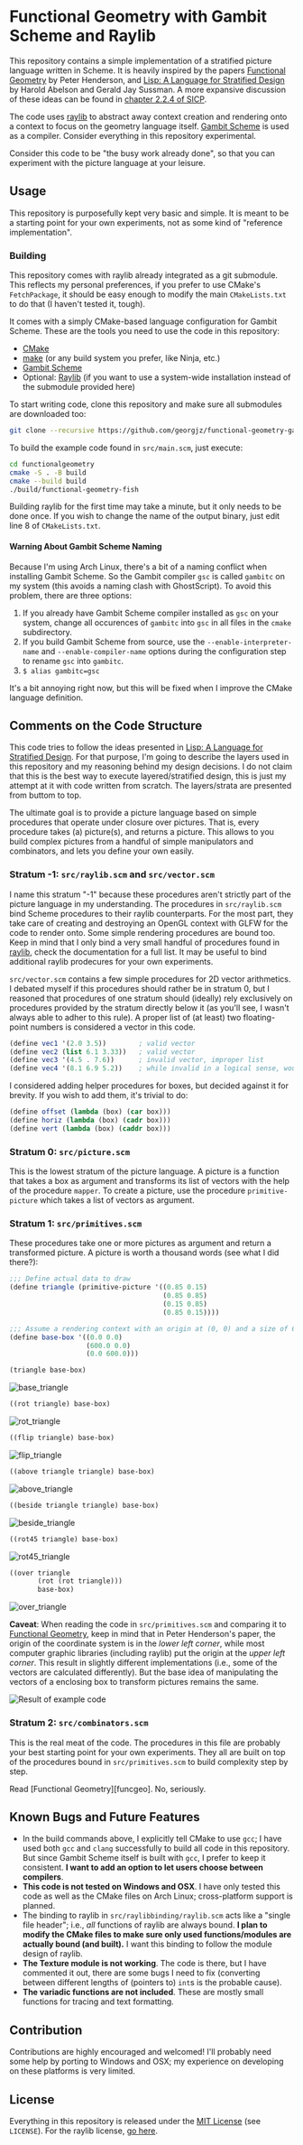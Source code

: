 # Functional Geometry with Gambit Scheme and Raylib

This repository contains a simple implementation of a stratified picture language written in Scheme. It is heavily inspired by the papers [Functional Geometry][funcgem] by Peter Henderson, and [Lisp: A Language for Stratified Design][lisp] by Harold Abelson and Gerald Jay Sussman. A more expansive discussion of these ideas can be found in [chapter 2.2.4 of SICP][sicp].

The code uses [raylib][1] to abstract away context creation and rendering onto a context to focus on the geometry language itself. [Gambit Scheme][2] is used as a compiler. Consider everything in this repository experimental.

Consider this code to be "the busy work already done", so that you can experiment with the picture language at your leisure.

## Usage

This repository is purposefully kept very basic and simple. It is meant to be a starting point for your own experiments, not as some kind of "reference implementation".

### Building

This repository comes with raylib already integrated as a git submodule. This reflects my personal preferences, if you prefer to use CMake's `FetchPackage`, it should be easy enough to modify the main `CMakeLists.txt` to do that (I haven't tested it, tough).

It comes with a simply CMake-based language configuration for Gambit Scheme. These are the tools you need to use the code in this repository:

* [CMake][3]
* [make][4] (or any build system you prefer, like Ninja, etc.)
* [Gambit Scheme][2]
* Optional: [Raylib][1] (if you want to use a system-wide installation instead of the submodule provided here)

To start writing code, clone this repository and make sure all submodules are downloaded too:

```bash
git clone --recursive https://github.com/georgjz/functional-geometry-gambit-scheme.git functionalgeometry
```

To build the example code found in `src/main.scm`, just execute:

```bash
cd functionalgeometry
cmake -S . -B build
cmake --build build
./build/functional-geometry-fish
```

Building raylib for the first time may take a minute, but it only needs to be done once. If you wish to change the name of the output binary, just edit line 8 of `CMakeLists.txt`.

#### Warning About Gambit Scheme Naming

Because I'm using Arch Linux, there's a bit of a naming conflict when installing Gambit Scheme. So the Gambit compiler `gsc` is called `gambitc` on my system (this avoids a naming clash with GhostScript). To avoid this problem, there are three options:

1. If you already have Gambit Scheme compiler installed as `gsc` on your system, change all occurences of `gambitc` into `gsc` in all files in the `cmake` subdirectory.
2. If you build Gambit Scheme from source, use the `--enable-interpreter-name` and `--enable-compiler-name` options during the configuration step to rename `gsc` into `gambitc`.
3. `$ alias gambitc=gsc`

It's a bit annoying right now, but this will be fixed when I improve the CMake language definition.

## Comments on the Code Structure

This code tries to follow the ideas presented in [Lisp: A Language for Stratified Design][lisp]. For that purpose, I'm going to describe the layers used in this repository and my reasoning behind my design decisions. I do not claim that this is the best way to execute layered/stratified design, this is just my attempt at it with code written from scratch. The layers/strata are presented from buttom to top.

The ultimate goal is to provide a picture language based on simple procedures that operate under closure over pictures. That is, every procedure takes (a) picture(s), and returns a picture. This allows to you build complex pictures from a handful of simple manipulators and combinators, and lets you define your own easily.

### Stratum -1: `src/raylib.scm` and `src/vector.scm`

I name this stratum "-1" because these procedures aren't strictly part of the picture language in my understanding. The procedures in `src/raylib.scm` bind Scheme procedures to their raylib counterparts. For the most part, they take care of creating and destroying an OpenGL context with GLFW for the code to render onto. Some simple rendering procedures are bound too. Keep in mind that I only bind a very small handful of procedures found in [raylib][1], check the documentation for a full list. It may be useful to bind additional raylib prodecures for your own experiments.

`src/vector.scm` contains a few simple procedures for 2D vector arithmetics. I debated myself if this procedures should rather be in stratum 0, but I reasoned that procedures of one stratum should (ideally) rely exclusively on procedures provided by the stratum directly below it (as you'll see, I wasn't always able to adher to this rule). A proper list of (at least) two floating-point numbers is considered a vector in this code.

```Scheme
(define vec1 '(2.0 3.5))        ; valid vector
(define vec2 (list 6.1 3.33))   ; valid vector
(define vec3 '(4.5 . 7.6))      ; invalid vector, improper list
(define vec4 '(8.1 6.9 5.2))    ; while invalid in a logical sense, would still work with this code
```

I considered adding helper procedures for boxes, but decided against it for brevity. If you wish to add them, it's trivial to do:

```Scheme
(define offset (lambda (box) (car box)))
(define horiz (lambda (box) (cadr box)))
(define vert (lambda (box) (caddr box)))
```

### Stratum 0: `src/picture.scm`

This is the lowest stratum of the picture language. A picture is a function that takes a box as argument and transforms its list of vectors with the help of the procedure `mapper`. To create a picture, use the procedure `primitive-picture` which takes a list of vectors as argument.

### Stratum 1: `src/primitives.scm`

These procedures take one or more pictures as argument and return a transformed picture. A picture is worth a thousand words (see what I did there?):

```Scheme
;;; Define actual data to draw
(define triangle (primitive-picture '((0.85 0.15)
                                      (0.85 0.85)
                                      (0.15 0.85)
                                      (0.85 0.15))))

;;; Assume a rendering context with an origin at (0, 0) and a size of 600 by 600 pixels
(define base-box '((0.0 0.0)
                   (600.0 0.0)
                   (0.0 600.0)))
```

```Scheme
(triangle base-box)
```

![base_triangle](screenshots/base_triangle.png)

```Scheme
((rot triangle) base-box)
```

![rot_triangle](screenshots/rot_triangle.png)

```Scheme
((flip triangle) base-box)
```

![flip_triangle](screenshots/flip_triangle.png)

```Scheme
((above triangle triangle) base-box)
```

![above_triangle](screenshots/above_triangle.png)

```Scheme
((beside triangle triangle) base-box)
```

![beside_triangle](screenshots/beside_triangle.png)

```Scheme
((rot45 triangle) base-box)
```

![rot45_triangle](screenshots/rot45_triangle.png)

```Scheme
((over triangle
       (rot (rot triangle)))
       base-box)
```

![over_triangle](screenshots/over_triangle.png)

**Caveat**: When reading the code in `src/primitives.scm` and comparing it to [Functional Geometry][funcgem], keep in mind that in Peter Henderson's paper, the origin of the coordinate system is in the *lower left corner*, while most computer graphic libraries (including raylib) put the origin at the *upper left corner*. This result in slightly different implementations (i.e., some of the vectors are calculated differently). But the base idea of manipulating the vectors of a enclosing box to transform pictures remains the same.

![Result of example code](screenshot.png)

### Stratum 2: `src/combinators.scm`

This is the real meat of the code. The procedures in this file are probably your best starting point for your own experiments. They all are built on top of the procedures bound in `src/primitives.scm` to build complexity step by step.

Read [Functional Geometry][funcgeo]. No, seriously.

## Known Bugs and Future Features

* In the build commands above, I explicitly tell CMake to use `gcc`; I have used both `gcc` and `clang` successfully to build all code in this repository. But since Gambit Scheme itself is built with `gcc`, I prefer to keep it consistent. **I want to add an option to let users choose between compilers**.
* **This code is not tested on Windows and OSX**. I have only tested this code as well as the CMake files on Arch Linux; cross-platform support is planned.
* The binding to raylib in `src/raylibbinding/raylib.scm` acts like a "single file header"; i.e., *all* functions of raylib are always bound. **I plan to modify the CMake files to make sure only used functions/modules are actually bound (and built).** I want this binding to follow the module design of raylib.
* **The Texture module is not working**. The code is there, but I have commented it out, there are some bugs I need to fix (converting between different lengths of (pointers to) `int`s is the probable cause).
* **The variadic functions are not included**. These are mostly small functions for tracing and text formatting.

## Contribution

Contributions are highly encouraged and welcomed! I'll probably need some help by porting to Windows and OSX; my experience on developing on these platforms is very limited.

## License

Everything in this repository is released under the [MIT License][5] (see `LICENSE`). For the raylib license, [go here][6].

[1]: https://www.raylib.com/index.html
[2]: https://github.com/gambit/gambit
[3]: https://cmake.org
[4]: https://www.gnu.org/software/make/manual/html_node/index.html
[5]: https://opensource.org/licenses/MIT
[6]: https://github.com/raysan5/raylib/blob/master/LICENSE
[funcgem]: https://eprints.soton.ac.uk/257577/1/funcgeo2.pdf
[lisp]: https://dspace.mit.edu/bitstream/handle/1721.1/6064/AIM-986.pdf
[sicp]: https://sarabander.github.io/sicp/html/2_002e2.xhtml#g_t2_002e2_002e4